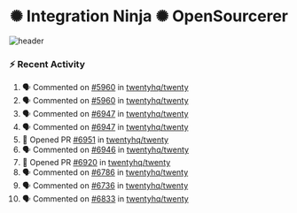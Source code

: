  
<h1 align="center">✺ Integration Ninja ✺ OpenSourcerer</h1>

![header](https://github.com/Nabhag8848/Nabhag8848/assets/65061890/3ecbdaa2-ea2a-4413-a40a-87945f5fb05a)

### :zap: Recent Activity

<!--START_SECTION:activity-->
1. 🗣 Commented on [#5960](https://github.com/twentyhq/twenty/issues/5960#issuecomment-2386675356) in [twentyhq/twenty](https://github.com/twentyhq/twenty)
2. 🗣 Commented on [#5960](https://github.com/twentyhq/twenty/issues/5960#issuecomment-2386671071) in [twentyhq/twenty](https://github.com/twentyhq/twenty)
3. 🗣 Commented on [#6947](https://github.com/twentyhq/twenty/issues/6947#issuecomment-2350960097) in [twentyhq/twenty](https://github.com/twentyhq/twenty)
4. 🗣 Commented on [#6947](https://github.com/twentyhq/twenty/issues/6947#issuecomment-2338111724) in [twentyhq/twenty](https://github.com/twentyhq/twenty)
5. 💪 Opened PR [#6951](https://github.com/twentyhq/twenty/pull/6951) in [twentyhq/twenty](https://github.com/twentyhq/twenty)
6. 🗣 Commented on [#6946](https://github.com/twentyhq/twenty/issues/6946#issuecomment-2338044478) in [twentyhq/twenty](https://github.com/twentyhq/twenty)
7. 💪 Opened PR [#6920](https://github.com/twentyhq/twenty/pull/6920) in [twentyhq/twenty](https://github.com/twentyhq/twenty)
8. 🗣 Commented on [#6786](https://github.com/twentyhq/twenty/issues/6786#issuecomment-2333486201) in [twentyhq/twenty](https://github.com/twentyhq/twenty)
9. 🗣 Commented on [#6736](https://github.com/twentyhq/twenty/pull/6736#issuecomment-2333457770) in [twentyhq/twenty](https://github.com/twentyhq/twenty)
10. 🗣 Commented on [#6833](https://github.com/twentyhq/twenty/issues/6833#issuecomment-2325795524) in [twentyhq/twenty](https://github.com/twentyhq/twenty)
<!--END_SECTION:activity-->

  



